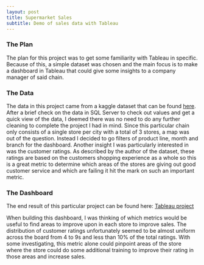 ```yaml
---
layout: post
title: Supermarket Sales
subtitle: Demo of sales data with Tableau
---
```


### The Plan

The plan for this project was to get some familiarity with Tableau in specific. Because of this, a simple dataset was chosen and the main focus is to make a dashboard in Tableau that could give some insights to a company manager of said chain.



### The Data

The data in this project came from a kaggle dataset that can be found [here](https://www.kaggle.com/aungpyaeap/supermarket-sales). After a brief check on the data in SQL Server to check out values and get a quick view of the data, I deemed there was no need to do any further cleaning to complete the project I had in mind.
Since this particular chain only consists of a single store per city with a total of 3 stores, a map was out of the question. Instead I decided to go filters of product line, month and branch for the dashboard.
Another insight I was particularly interested in was the customer ratings. As described by the author of the dataset, these ratings are based on the customers shopping experience as a whole so this is a great metric to determine which areas of the stores are giving out good customer service and which are failing it hit the mark on such an important metric.


### The Dashboard

The end result of this particular project can be found here: [Tableau project](https://public.tableau.com/profile/thomas.mcdaniel3679#!/vizhome/SupermarketSales_1/SupermarketSalesData)

When building this dashboard, I was thinking of which metrics would be useful to find areas to improve upon in each store to improve sales. The distribution of customer ratings unfortunately seemed to be almost uniform across the board from 4 to 9s and less than 10% of the total ratings.
With some investigating, this metric alone could pinpoint areas of the store where the store could do some additional training to improve their rating in those areas and increase sales.
